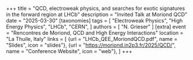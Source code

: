 +++
title = "QCD, electroweak physics, and searches for exotic signatures in the forward region at LHCb"
description = "Invited Talk at Moriond QCD"
date = "2025-03-30"
[taxonomies]
tags = [
  "Electroweak Physics",
  "High Energy Physics",
  "LHCb",
  "CERN",
]
authors = [ "N. Grieser" ]
[extra]
event = "Rencontres de Moriond, QCD and High Energy Interactions"
location = "La Thuile, Italy"
links = [
    {url = "LHCb_QEE_MoriondQCD.pdf", name = "Slides", icon = "slides"},
    {url = "https://moriond.in2p3.fr/2025/QCD/", name = "Conference Website", icon = "web"},
]
+++
